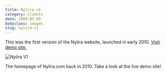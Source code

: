 ```yaml
---
title: Nylira v1
category: clients
date: 2009-03-05
bodyclass: images
slug: nylira-v1
---
```


This was the first version of the Nylira website, launched in early 2010. [Visit demo site.](http://projects.nylira.com/p/2009/)

<div class="figure">
  <img src="../assets/images/projects/nylira-v1-01.png" alt="Nylira V1" />
  <div class="figcaption">
    <p>The homepage of Nylira.com back in 2010. Take a look at the live demo site!</p>
  </div>
</div>
